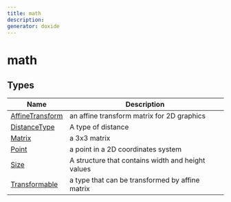 ```yaml
---
title: math
description: 
generator: doxide
---
```



# math



## Types

| Name | Description |
| ---- | ----------- |
| [AffineTransform](AffineTransform/index.md) |  an affine transform matrix for 2D graphics  |
| [DistanceType](DistanceType/index.md) |  A type of distance  |
| [Matrix](Matrix/index.md) |  a 3x3 matrix  |
| [Point](Point/index.md) |  a point in a 2D coordinates system  |
| [Size](Size/index.md) |  A structure that contains width and height values  |
| [Transformable](Transformable/index.md) |  a type that can be transformed by affine matrix  |

